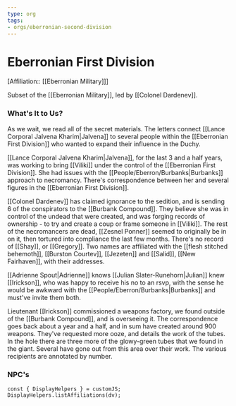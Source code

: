```yaml
---
type: org
tags:
- orgs/eberronian-second-division
---
```

# Eberronian First Division
[Affiliation:: [[Eberronian Military]]]

Subset of the [[Eberronian Military]], led by [[Colonel Dardenev]]. 

### What's It to Us?
As we wait, we read all of the secret materials. The letters connect [[Lance Corporal Jalvena Kharim|Jalvena]] to several people within the [[Eberronian First Division]] who wanted to expand their influence in the Duchy. 

[[Lance Corporal Jalvena Kharim|Jalvena]], for the last 3 and a half years, was working to bring [[Viliki]] under the control of the [[Eberronian First Division]]. She had issues with the [[People/Eberron/Burbanks|Burbanks]] approach to necromancy. There's correspondence between her and several figures in the [[Eberronian First Division]]. 

[[Colonel Dardenev]] has claimed ignorance to the sedition, and is sending 6 of the conspirators to the [[Burbank Compound]]. They believe she was in control of the undead that were created, and was forging records of ownership - to try and create a coup or frame someone in [[Viliki]]. The rest of the necromancers are dead, [[Zesnel Ponner]] seemed to originally be in on it, then tortured into compliance the last few months. There's no record of [[Shay]], or [[Gregory]]. Two names are affiliated with the [[flesh stitched behemoth]],  [[Burston Courtev]], [[Jezeten]] and [[Salid]], [[New Fairhaven]], with their addresses.  

[[Adrienne Spout|Adrienne]] knows [[Julian Slater-Runehorn|Julian]] knew [[Irickson]], who was happy to receive his no to an rsvp, with the sense he would be awkward with the [[People/Eberron/Burbanks|Burbanks]] and must've invite them both. 

Lieutenant [[Irickson]] commissioned a weapons factory, we found outside of the [[Burbank Compound]], and is overseeing it. The correspondence goes back about a year and a half, and in sum have created around 900 weapons. They've requested more ooze, and details the work of the tubes. In the hole there are three more of the glowy-green tubes that we found in the giant. Several have gone out from this area over their work. The various recipients are annotated by number. 

### NPC's

```dataviewjs
const { DisplayHelpers } = customJS; DisplayHelpers.listAffiliations(dv);
```
